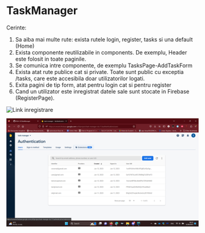 # TaskManager

Cerinte:
1) Sa aiba mai multe rute: exista rutele login, register, tasks si una default (Home)
2) Exista componente reutilizabile in components. De exemplu, Header este folosit in toate paginile.
3) Se comunica intre componente, de exemplu TasksPage-AddTaskForm
4) Exista atat rute publice cat si private. Toate sunt public cu exceptia /tasks, care este accesibila doar utilizatorilor logati.
5) Exita pagini de tip form, atat pentru login cat si pentru register
6) Cand un utilizator este inregistrat datele sale sunt stocate in Firebase (RegisterPage).

![Link inregistrare](https://youtu.be/kqqc3FMkuos)

![Firebase](Firebase.png)
